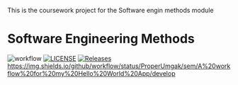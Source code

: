 This is the coursework project for the Software engin methods module

# Software Engineering Methods
![workflow](https://github.com/ProperUmgak/sem/actions/workflows/main.yml/badge.svg)
[![LICENSE](https://img.shields.io/github/license/ProperUmgak/sem.svg?style=flat-square)](https://github.com/ProperUmgak/sem/blob/master/LICENSE)
[![Releases](https://img.shields.io/github/release/ProperUmgak/sem/all.svg?style=flat-square)](https://github.com/ProperUmgak/sem/releases)
https://img.shields.io/github/workflow/status/ProperUmgak/sem/A%20workflow%20for%20my%20Hello%20World%20App/develop